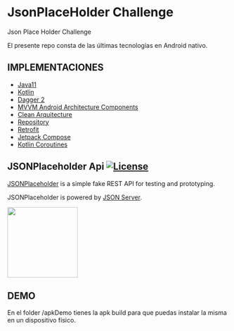 # JsonPlaceHolder Challenge
Json Place Holder Challenge

El presente repo consta de las últimas tecnologías en Android nativo.

## IMPLEMENTACIONES

* [Java11](https://docs.oracle.com/en/java/javase/11/)
* [Kotlin](https://kotlinlang.org/)
* [Dagger 2](https://github.com/google/dagger)
* [MVVM Android Architecture Components](https://developer.android.com/topic/libraries/architecture)
* [Clean Arquitecture](https://blog.cleancoder.com/uncle-bob/2012/08/13/the-clean-architecture.html)
* [Repository](https://docs.microsoft.com/en-us/dotnet/architecture/microservices/microservice-ddd-cqrs-patterns/infrastructure-persistence-layer-design#:~:text=of%20Work%20patterns.-,The%20Repository%20pattern,from%20the%20domain%20model%20layer)
* [Retrofit](http://square.github.io/retrofit/)
*  [Jetpack Compose](https://developer.android.com/jetpack/compose?hl=es-419)
* [Kotlin Coroutines](https://developer.android.com/kotlin/coroutines)


## JSONPlaceholder Api [![License](https://img.shields.io/badge/License-MIT-blue.svg)](https://opensource.org/licenses/MIT)
[JSONPlaceholder](https://jsonplaceholder.typicode.com) is a simple fake REST API for testing and prototyping.

JSONPlaceholder is powered by [JSON Server](https://github.com/typicode/json-server).

<a href="https://www.patreon.com/typicode">
  <img src="https://c5.patreon.com/external/logo/become_a_patron_button@2x.png" width="160">
</a>

## DEMO
En el folder /apkDemo tienes la apk build para que puedas instalar la misma en un dispositivo físico.

